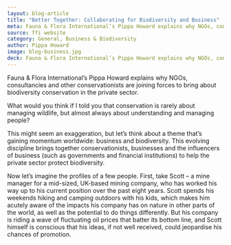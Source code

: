 ```yaml
---
layout: blog-article
title: "Better Together: Collaborating for Biodiversity and Business"
meta: Fauna & Flora International’s Pippa Howard explains why NGOs, consultancies and other conservationists are joining forces to bring about biodiversity conservation in the private sector.
source: ffi website
category: General, Business & Biodiversity
author: Pippa Howard
image: blog-business.jpg
deck: Fauna & Flora International’s Pippa Howard explains why NGOs, consultancies and other conservationists are joining forces to bring about biodiversity conservation in the private sector.
---
```


Fauna & Flora International’s Pippa Howard explains why NGOs, consultancies and other conservationists are joining forces to bring about biodiversity conservation in the private sector.

What would you think if I told you that conservation is rarely about managing wildlife, but almost always about understanding and managing people?

This might seem an exaggeration, but let’s think about a theme that’s gaining momentum worldwide: business and biodiversity. This evolving discipline brings together conservationists, businesses and the influencers of business (such as governments and financial institutions) to help the private sector protect biodiversity.

Now let’s imagine the profiles of a few people. First, take Scott – a mine manager for a mid-sized, UK-based mining company, who has worked his way up to his current position over the past eight years. Scott spends his weekends hiking and camping outdoors with his kids, which makes him acutely aware of the impacts his company has on nature in other parts of the world, as well as the potential to do things differently. But his company is riding a wave of fluctuating oil prices that batter its bottom line, and Scott himself is conscious that his ideas, if not well received, could jeopardise his chances of promotion.

